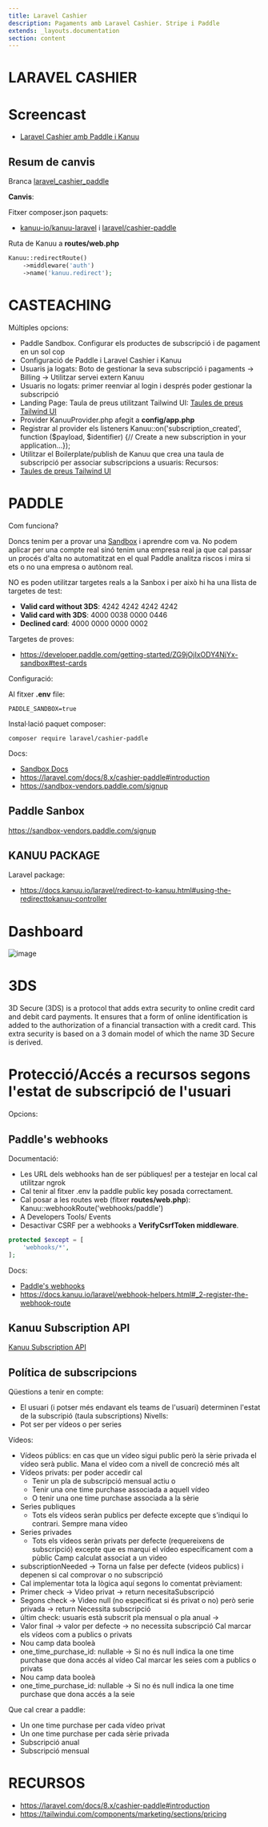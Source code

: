 ```yaml
---
title: Laravel Cashier
description: Pagaments amb Laravel Cashier. Stripe i Paddle
extends: _layouts.documentation
section: content
---
```


# LARAVEL CASHIER

# Screencast

- [Laravel Cashier amb Paddle i Kanuu](https://youtu.be/htQSnV-TMIE)

## Resum de canvis

Branca [laravel_cashier_paddle](https://github.com/acacha/casteaching/tree/laravel_cashier_paddle)

**Canvis**:

Fitxer composer.json paquets: 

- [kanuu-io/kanuu-laravel](https://packagist.org/packages/kanuu-io/kanuu-laravel) i [laravel/cashier-paddle](laravel/cashier-paddle)

Ruta de Kanuu a **routes/web.php**

```php
Kanuu::redirectRoute()
    ->middleware('auth')
    ->name('kanuu.redirect');
```    

# CASTEACHING

Múltiples opcions:
- Paddle Sandbox. Configurar els productes de subscripció i de pagament en un sol cop
- Configuració de Paddle i Laravel Cashier i Kanuu
- Usuaris ja logats: Boto de gestionar la seva subscripció i pagaments -> Billing -> Utilitzar servei extern Kanuu
- Usuaris no logats: primer reenviar al login i després poder gestionar la subscripció
- Landing Page: Taula de preus utilitzant Tailwind UI: [Taules de preus Tailwind UI](https://tailwindui.com/components/marketing/sections/pricing)
- Provider KanuuProvider.php afegit a **config/app.php**
- Registrar al provider els listeners Kanuu::on('subscription_created', function ($payload, $identifier) {// Create a new subscription in your application...});
- Utilitzar el Boilerplate/publish de Kanuu que crea una taula de subscripció per associar subscripcions a usuaris: 
Recursos:
- [Taules de preus Tailwind UI](https://tailwindui.com/components/marketing/sections/pricing)

# PADDLE

Com funciona?

Doncs tenim per a provar una [Sandbox](https://sandbox-vendors.paddle.com/signup) i aprendre com va. No podem aplicar per una compte real sinó tenim una empresa real ja que cal passar un procés d'alta no automatitzat
en el qual Paddle analitza riscos i mira si ets o no una empresa o autònom real.

NO es poden utilitzar targetes reals a la Sanbox i per això hi ha una llista de targetes de test:

- **Valid card without 3DS**:	4242 4242 4242 4242
- **Valid card with 3DS**:	4000 0038 0000 0446
- **Declined card**:	4000 0000 0000 0002

Targetes de proves:
- https://developer.paddle.com/getting-started/ZG9jOjIxODY4NjYx-sandbox#test-cards

Configuració:

Al fitxer **.env** file:

```
PADDLE_SANDBOX=true
``` 

Instal·lació paquet composer:

``` 
composer require laravel/cashier-paddle
```

Docs:
- [Sandbox Docs](https://developer.paddle.com/getting-started/ZG9jOjIxODY4NjYx-sandbox)
- https://laravel.com/docs/8.x/cashier-paddle#introduction
- https://sandbox-vendors.paddle.com/signup

## Paddle Sanbox

https://sandbox-vendors.paddle.com/signup

## KANUU PACKAGE

Laravel package:
- https://docs.kanuu.io/laravel/redirect-to-kanuu.html#using-the-redirecttokanuu-controller

# Dashboard

![image](https://user-images.githubusercontent.com/4015406/152367316-0176c109-31e0-44cb-9218-9df71dc72a93.png)


# 3DS

3D Secure (3DS) is a protocol that adds extra security to online credit card and debit card payments. It ensures that a form of online identification is added to the authorization of a financial transaction with a credit card. This extra security is based on a 3 domain model of which the name 3D Secure is derived.

# Protecció/Accés a recursos segons l'estat de subscripció de l'usuari

Opcions:

## Paddle's webhooks

Documentació:

- Les URL dels webhooks han de ser públiques! per a testejar en local cal utilitzar ngrok
- Cal tenir al fitxer .env la paddle public key posada correctament.
- Cal posar a les routes web (fitxer **routes/web.php**): Kanuu::webhookRoute('webhooks/paddle')
- A Developers Tools/ Events
- Desactivar CSRF per a webhooks a **VerifyCsrfToken middleware**.

```php
protected $except = [
    'webhooks/*',
];
```

Docs:
- [Paddle's webhooks](https://docs.kanuu.io/getting-started/integrating-kanuu.html#using-paddle-s-webhooks)
- https://docs.kanuu.io/laravel/webhook-helpers.html#_2-register-the-webhook-route

## Kanuu Subscription API

[Kanuu Subscription API](https://docs.kanuu.io/getting-started/integrating-kanuu.html#subscription-api)

## Política de subscripcions

Qüestions a tenir en compte:
- El usuari (i potser més endavant els teams de l'usuari) determinen l'estat de la subscripió (taula subscriptions)
Nivells:
- Pot ser per vídeos o per series

Vídeos:
- Vídeos públics: en cas que un vídeo sigui public però la sèrie privada el vídeo serà public. Mana el vídeo com a nivell de concreció més alt
- Vídeos privats: per poder accedir cal
  - Tenir un pla de subscripció mensual actiu o
  - Tenir una one time purchase associada a aquell vídeo
  - O tenir una one time purchase associada a la sèrie
- Serìes publiques
  - Tots els vídeos seràn publics per defecte excepte que s'indiqui lo contrari. Sempre mana vídeo
- Series privades
  -  Tots els vídeos seràn privats per defecte (requereixens de subscripció) excepte que es marqui el vídeo específicament com a pùblic
Camp calculat associat a un video
- subscriptionNeeded -> Torna un false per defecte (videos publics) i  depenen si cal comprovar o no subscripció
- Cal implementar tota la lògica aquí segons lo comentat prèviament:
- Primer check -> Video privat -> return necesitaSubscripció
- Segons check -> Video null (no especificat si és privat o no) però serie privada -> return Necessita subscripció
- últim check: usuaris està subscrit pla mensual o pla anual -> 
- Valor final -> valor per defecte -> no necessita subscripció
Cal marcar els vídeos com a publics o privats
- Nou camp data booleà
- one_time_purchase_id: nullable -> Si no és null indica la one time purchase que dona accés al vídeo
Cal marcar les seies com a publics o privats
- Nou camp data booleà
- one_time_purchase_id: nullable -> Si no és null indica la one time purchase que dona accés a la seie
 
Que cal crear a paddle:
- Un one time purchase per cada vídeo privat
- Un one time purchase per cada sèrie privada
- Subscripció anual
- Subscripció mensual

# RECURSOS
-  https://laravel.com/docs/8.x/cashier-paddle#introduction
- https://tailwindui.com/components/marketing/sections/pricing

